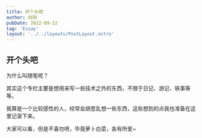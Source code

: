 ```yaml
---
title: 开个头吧
author: 向阳
pubDate: 2022-09-22
tag: 'Essay'
layout: '../../layouts/PostLayout.astro'
---
```


## 开个头吧

为什么叫随笔呢？

其实这个专栏主要是想用来写一些技术之外的东西，不限于日记、游记、轶事等等。

我算是一个比较感性的人，经常会胡思乱想一些东西，这些想到的点我也准备在这里记录下来。

大家可以看，但是不喜勿喷，毕竟萝卜白菜，各有所爱~
